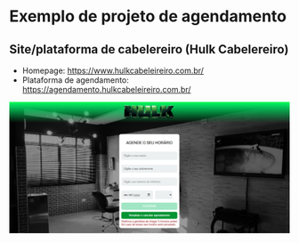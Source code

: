 # Exemplo de projeto de agendamento
## Site/plataforma de cabelereiro (Hulk Cabelereiro)
- Homepage: https://www.hulkcabeleireiro.com.br/
- Plataforma de agendamento: https://agendamento.hulkcabeleireiro.com.br/

![img1](https://github.com/Creath-Noite-A/Agendamento-Documentacao/blob/eea516b9b62bde13bc5e307c738256d5cf0ee16b/documenta%C3%A7%C3%A3o/assets/img/screenshotHulkCabelereiro.png)

